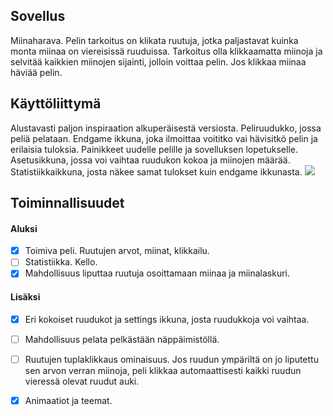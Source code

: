 ## Sovellus
Miinaharava. Pelin tarkoitus on klikata ruutuja, jotka paljastavat kuinka monta miinaa on viereisissä ruuduissa. Tarkoitus olla klikkaamatta miinoja ja selvitää kaikkien miinojen sijainti, jolloin voittaa
pelin. Jos klikkaa miinaa häviää pelin. 
## Käyttöliittymä
Alustavasti paljon inspiraation alkuperäisestä versiosta. Peliruudukko, jossa peliä pelataan. Endgame ikkuna, joka ilmoittaa voititko vai hävisitkö pelin ja erilaisia tuloksia. 
Painikkeet uudelle pelille ja sovelluksen lopetukselle. Asetusikkuna, jossa voi vaihtaa ruudukon kokoa ja miinojen määrää. Statistiikkaikkuna, josta näkee samat tulokset kuin endgame ikkunasta.
<img src="https://github.com/ElomaaTapio/ot-harjoitustyo/blob/main/dokumentaatio/kuvat/Scan.jpg">
## Toiminnallisuudet
#### Aluksi
 - [X] Toimiva peli. Ruutujen arvot, miinat, klikkailu. 
 - [ ] Statistiikka. Kello.
 - [x] Mahdollisuus liputtaa ruutuja osoittamaan miinaa ja miinalaskuri.
#### Lisäksi
 - [x] Eri kokoiset ruudukot ja settings ikkuna, josta ruudukkoja voi vaihtaa.
 - [ ] Mahdollisuus pelata pelkästään näppäimistöllä.
 - [ ] Ruutujen tuplaklikkaus ominaisuus. Jos ruudun ympäriltä on jo liputettu sen arvon verran miinoja, peli klikkaa automaattisesti kaikki ruudun vieressä olevat ruudut auki.
 - [x] Animaatiot ja teemat. 

